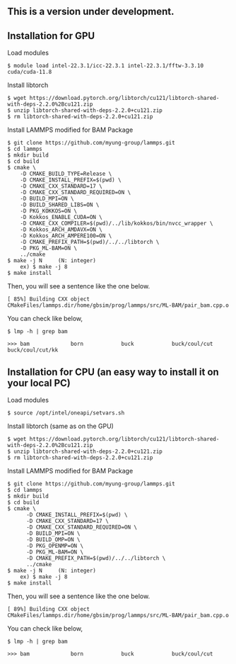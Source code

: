 ## This is a version under development. 

## Installation for GPU
Load modules
```
$ module load intel-22.3.1/icc-22.3.1 intel-22.3.1/fftw-3.3.10 cuda/cuda-11.8
```

Install libtorch
```
$ wget https://download.pytorch.org/libtorch/cu121/libtorch-shared-with-deps-2.2.0%2Bcu121.zip
$ unzip libtorch-shared-with-deps-2.2.0+cu121.zip
$ rm libtorch-shared-with-deps-2.2.0+cu121.zip
```

Install LAMMPS modified for BAM Package
```
$ git clone https://github.com/myung-group/lammps.git
$ cd lammps
$ mkdir build
$ cd build
$ cmake \
    -D CMAKE_BUILD_TYPE=Release \
    -D CMAKE_INSTALL_PREFIX=$(pwd) \
    -D CMAKE_CXX_STANDARD=17 \
    -D CMAKE_CXX_STANDARD_REQUIRED=ON \
    -D BUILD_MPI=ON \
    -D BUILD_SHARED_LIBS=ON \
    -D PKG_KOKKOS=ON \
    -D Kokkos_ENABLE_CUDA=ON \
    -D CMAKE_CXX_COMPILER=$(pwd)/../lib/kokkos/bin/nvcc_wrapper \
    -D Kokkos_ARCH_AMDAVX=ON \
    -D Kokkos_ARCH_AMPERE100=ON \
    -D CMAKE_PREFIX_PATH=$(pwd)/../../libtorch \
    -D PKG_ML-BAM=ON \
    ../cmake
$ make -j N     (N: integer)
    ex) $ make -j 8
$ make install
```

Then, you will see a sentence like the one below.
```
[ 85%] Building CXX object CMakeFiles/lammps.dir/home/gbsim/prog/lammps/src/ML-BAM/pair_bam.cpp.o
```

You can check like below,
```
$ lmp -h | grep bam

>>> bam             born            buck            buck/coul/cut   buck/coul/cut/kk 
```

## Installation for CPU (an easy way to install it on your local PC)
Load modules
```
$ source /opt/intel/oneapi/setvars.sh
```

Install libtorch (same as on the GPU)
```
$ wget https://download.pytorch.org/libtorch/cu121/libtorch-shared-with-deps-2.2.0%2Bcu121.zip
$ unzip libtorch-shared-with-deps-2.2.0+cu121.zip
$ rm libtorch-shared-with-deps-2.2.0+cu121.zip
```

Install LAMMPS modified for BAM Package
```
$ git clone https://github.com/myung-group/lammps.git
$ cd lammps
$ mkdir build
$ cd build
$ cmake \
      -D CMAKE_INSTALL_PREFIX=$(pwd) \
      -D CMAKE_CXX_STANDARD=17 \
      -D CMAKE_CXX_STANDARD_REQUIRED=ON \
      -D BUILD_MPI=ON \
      -D BUILD_OMP=ON \
      -D PKG_OPENMP=ON \
      -D PKG_ML-BAM=ON \
      -D CMAKE_PREFIX_PATH=$(pwd)/../../libtorch \
      ../cmake
$ make -j N     (N: integer)
    ex) $ make -j 8
$ make install
```

Then, you will see a sentence like the one below.
```
[ 89%] Building CXX object CMakeFiles/lammps.dir/home/gbsim/prog/lammps/src/ML-BAM/pair_bam.cpp.o
```

You can check like below,
```
$ lmp -h | grep bam

>>> bam             born            buck            buck/coul/cut 
```
